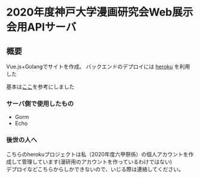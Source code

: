 # 2020年度神戸大学漫画研究会Web展示会用APIサーバ

## 概要

Vue.js+Golangでサイトを作成。
バックエンドのデプロイには
[heroku](https://dashboard.heroku.com/)
を利用した

基本は[ここ](https://qiita.com/touyu/items/87eaa5b2342c0cf7e854)を参考にしました

### サーバ側で使用したもの
* Gorm
* Echo

    
    




### 後世の人へ
こちらのherokuプロジェクトは私（2020年度六甲祭係）の個人アカウントを作成して管理しています(漫研用のアカウントを作っているわけではない)  
デプロイなどこちらからしかできないので、いじる際は連絡してください。
